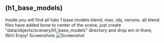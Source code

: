 ## (h1_base_models)
 Inside you will find all halo 1 base models blend, max, obj, verions.
all blend files have added bone to center of the scene,
just create "data/objects/scenary/h1_base_models" directory and drop em in there,
Win! Enjoy!
Screenshots
![Screenshot](https://github.com/jackrabbit72380/Ho4kmmm/common/H3EK/data/objects/scenary/h1_base_models/h1_base_models_preview.jpg)

